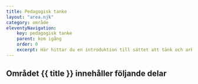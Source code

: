 ```yaml
---
title: Pedagogisk tanke
layout: "area.njk"
category: område
eleventyNavigation:
    key: pedagogisk tanke
    parent: kom igång
    order: 0
    excerpt: Här hittar du en introduktion till sättet att tänk och arbeta med den här modellen
---
```

## Området {{ title }} innehåller följande delar
